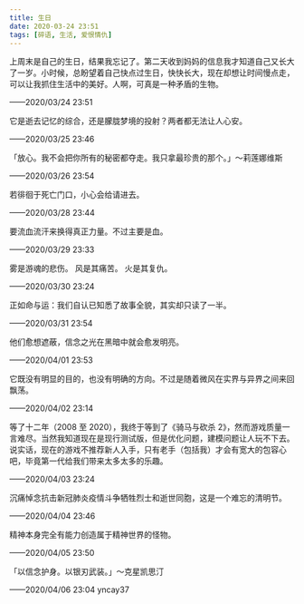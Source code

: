 ```yaml
---
title: 生日
date: 2020-03-24 23:51
tags: [碎语, 生活, 爱恨情仇]
---
```


上周末是自己的生日，结果我忘记了。第二天收到妈妈的信息我才知道自己又长大了一岁。小时候，总盼望着自己快点过生日，快快长大，现在却想让时间慢点走，可以让我抓住生活中的美好。人啊，可真是一种矛盾的生物。

——2020/03/24 23:51

它是逝去记忆的综合，还是朦胧梦境的投射？两者都无法让人心安。

——2020/03/25 23:46

「放心。我不会把你所有的秘密都夺走。我只拿最珍贵的那个。」～莉莲娜维斯

——2020/03/26 23:54

若徘徊于死亡门口，小心会给请进去。

——2020/03/28 23:44

要流血流汗来换得真正力量。不过主要是血。

——2020/03/29 23:33

雾是游魂的悲伤。 风是其痛苦。 火是其复仇。

——2020/03/30 23:24

正如命与运：我们自认已知悉了故事全貌，其实却只读了一半。

——2020/03/31 23:54

他们愈想遮蔽，信念之光在黑暗中就会愈发明亮。

——2020/04/01 23:53 

它既没有明显的目的，也没有明确的方向。不过是随着微风在实界与异界之间来回飘荡。

——2020/04/02 23:14

等了十二年（2008 至 2020），我终于等到了《骑马与砍杀 2》，然而游戏质量一言难尽。当然我知道现在是现行测试版，但是优化问题，建模问题让人玩不下去。说实话，现在的游戏不推荐新人入手，只有老手（包括我）才会有宽大的包容心吧，毕竟第一代给我们带来太多太多的乐趣。

——2020/04/03 23:24

沉痛悼念抗击新冠肺炎疫情斗争牺牲烈士和逝世同胞，这是一个难忘的清明节。

——2020/04/04 23:46

精神本身完全有能力创造属于精神世界的怪物。

——2020/04/05 23:50

「以信念护身。以银刃武装。」～克星凯思汀

——2020/04/06 23:04 yncay37
